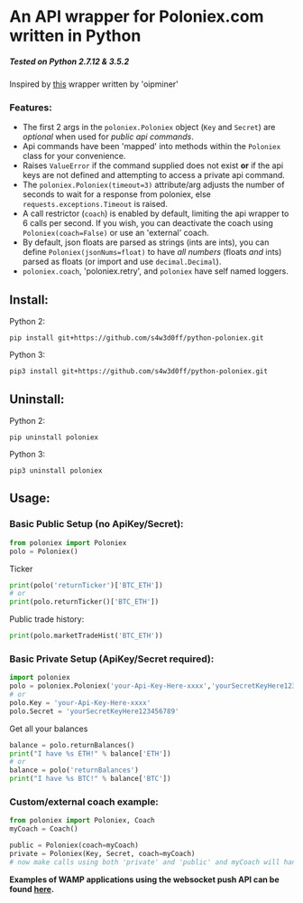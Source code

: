 # **An API wrapper for Poloniex.com written in Python**
##### _Tested on Python 2.7.12 & 3.5.2_
Inspired by [this](http://pastebin.com/8fBVpjaj) wrapper written by 'oipminer'

### Features:
- The first 2 args in the `poloniex.Poloniex` object (`Key` and `Secret`) are _optional_ when used for _public api commands_.
- Api commands have been 'mapped' into methods within the `Poloniex` class for your convenience.
- Raises `ValueError` if the command supplied does not exist __or__ if the api keys are not defined and attempting to access a private api command.
- The `poloniex.Poloniex(timeout=3)` attribute/arg adjusts the number of seconds to wait for a response from poloniex, else `requests.exceptions.Timeout` is raised.
- A call restrictor (`coach`) is enabled by default, limiting the api wrapper to 6 calls per second. If you wish, you can deactivate the coach using `Poloniex(coach=False)` or use an 'external' coach.
- By default, json floats are parsed as strings (ints are ints), you can define `Poloniex(jsonNums=float)` to have _all numbers_ (floats _and_ ints) parsed as floats (or import and use `decimal.Decimal`).
- `poloniex.coach`, 'poloniex.retry', and `poloniex` have self named loggers.

## Install:
Python 2: 
```
pip install git+https://github.com/s4w3d0ff/python-poloniex.git
```

Python 3: 
```
pip3 install git+https://github.com/s4w3d0ff/python-poloniex.git
```

## Uninstall:
Python 2: 
```
pip uninstall poloniex
```

Python 3: 
```
pip3 uninstall poloniex
```

## Usage:
### Basic Public Setup (no ApiKey/Secret):
```python
from poloniex import Poloniex
polo = Poloniex()
```
Ticker
```python
print(polo('returnTicker')['BTC_ETH'])
# or
print(polo.returnTicker()['BTC_ETH'])
```
Public trade history:
```python
print(polo.marketTradeHist('BTC_ETH'))
```

### Basic Private Setup (ApiKey/Secret required):
```python
import poloniex
polo = poloniex.Poloniex('your-Api-Key-Here-xxxx','yourSecretKeyHere123456789')
# or
polo.Key = 'your-Api-Key-Here-xxxx'
polo.Secret = 'yourSecretKeyHere123456789'
```
Get all your balances
```python
balance = polo.returnBalances()
print("I have %s ETH!" % balance['ETH'])
# or
balance = polo('returnBalances')
print("I have %s BTC!" % balance['BTC'])
```
### Custom/external coach example:
```python
from poloniex import Poloniex, Coach
myCoach = Coach()

public = Poloniex(coach=myCoach)
private = Poloniex(Key, Secret, coach=myCoach)
# now make calls using both 'private' and 'public' and myCoach will handle both 
```

**Examples of WAMP applications using the websocket push API can be found [here](https://github.com/s4w3d0ff/python-poloniex/tree/master/examples).**
